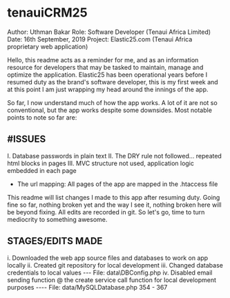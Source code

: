 # tenauiCRM25

Author: Uthman Bakar
Role: Software Developer (Tenaui Africa Limited)
Date: 16th September, 2019
Project: Elastic25.com (Tenaui Africa proprietary web application)

Hello, this readme acts as a reminder for me, and as an information resource for developers that may be tasked to maintain, manage and optimize the application. Elastic25 has been operational years before I resumed duty as the brand's software developer, this is my first week and at this point I am just wrapping my head around the innings of the app.

So far, I now understand much of how the app works. A lot of it are not so conventional, but the app works despite some downsides. Most notable points to note so far are:

#ISSUES
--------
I. Database passwords in plain text
II. The DRY rule not followed... repeated html blocks in pages
III. MVC structure not used, application logic embedded in each page

* The url mapping: All pages of the app are mapped in the .htaccess file

This readme will list changes I made to this app after resuming duty. Going fine so far, nothing broken yet and the way I see it, nothing broken here will be beyond fixing. All edits are recorded in git. So let's go, time to turn mediocrity to something awesome.

STAGES/EDITS MADE
-----------------
i. Downloaded the web app source files and databases to work on app locally
ii. Created git repository for local development
iii. Changed database credentials to local values --- File: data\DBConfig.php
iv. Disabled email sending function @ the create service call function for local development purposes ---- File: data/MySQLDatabase.php 354 - 367
